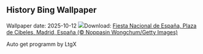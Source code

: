 ## History Bing Wallpaper
Wallpaper date: 2025-10-12
![](https://www.bing.com/th?id=OHR.DaySpain_ES-ES2088635486_UHD.jpg&w=1000)Download: [Fiesta Nacional de España, Plaza de Cibeles, Madrid, España (© Noppasin Wongchum/Getty Images)](https://www.bing.com/th?id=OHR.DaySpain_ES-ES2088635486_UHD.jpg)

Auto get programm by LtgX

